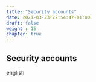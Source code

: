 ```yaml
---
title: "Security accounts"
date: 2021-03-23T22:54:47+01:00
draft: false
weight : 15
chapter: true
---
```

## Security accounts
english
